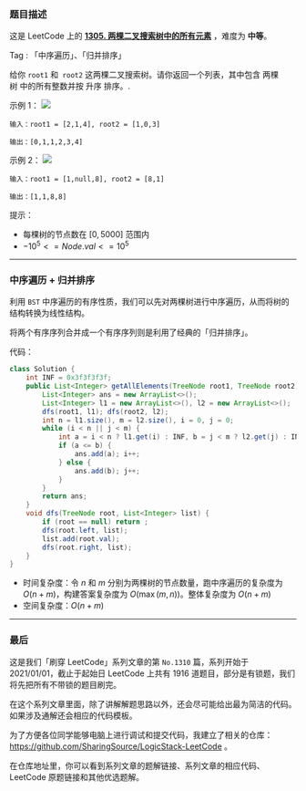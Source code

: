 ### 题目描述

这是 LeetCode 上的 **[1305. 两棵二叉搜索树中的所有元素](https://leetcode-cn.com/problems/all-elements-in-two-binary-search-trees/solution/by-ac_oier-c8fv/)** ，难度为 **中等**。

Tag : 「中序遍历」、「归并排序」



给你 `root1` 和` root2` 这两棵二叉搜索树。请你返回一个列表，其中包含 两棵树 中的所有整数并按 升序 排序。.

示例 1：
![](https://assets.leetcode-cn.com/aliyun-lc-upload/uploads/2019/12/29/q2-e1.png)
```
输入：root1 = [2,1,4], root2 = [1,0,3]

输出：[0,1,1,2,3,4]
```
示例 2：
![](https://assets.leetcode-cn.com/aliyun-lc-upload/uploads/2019/12/29/q2-e5-.png)
```
输入：root1 = [1,null,8], root2 = [8,1]

输出：[1,1,8,8]
```

提示：
* 每棵树的节点数在 $[0, 5000]$ 范围内
* $-10^5 <= Node.val <= 10^5$

---

### 中序遍历 + 归并排序

利用 `BST` 中序遍历的有序性质，我们可以先对两棵树进行中序遍历，从而将树的结构转换为线性结构。

将两个有序序列合并成一个有序序列则是利用了经典的「归并排序」。 

代码：
```java
class Solution {
    int INF = 0x3f3f3f3f;
    public List<Integer> getAllElements(TreeNode root1, TreeNode root2) {
        List<Integer> ans = new ArrayList<>();
        List<Integer> l1 = new ArrayList<>(), l2 = new ArrayList<>();
        dfs(root1, l1); dfs(root2, l2);
        int n = l1.size(), m = l2.size(), i = 0, j = 0;
        while (i < n || j < m) {
            int a = i < n ? l1.get(i) : INF, b = j < m ? l2.get(j) : INF;
            if (a <= b) {
                ans.add(a); i++;
            } else {
                ans.add(b); j++;
            }
        }
        return ans;
    }
    void dfs(TreeNode root, List<Integer> list) {
        if (root == null) return ;
        dfs(root.left, list);
        list.add(root.val);
        dfs(root.right, list);
    }
}
```
* 时间复杂度：令 $n$ 和 $m$ 分别为两棵树的节点数量，跑中序遍历的复杂度为 $O(n + m)$，构建答案复杂度为 $O(\max(m, n))$。整体复杂度为 $O(n + m)$
* 空间复杂度：$O(n + m)$

---

### 最后

这是我们「刷穿 LeetCode」系列文章的第 `No.1310` 篇，系列开始于 2021/01/01，截止于起始日 LeetCode 上共有 1916 道题目，部分是有锁题，我们将先把所有不带锁的题目刷完。

在这个系列文章里面，除了讲解解题思路以外，还会尽可能给出最为简洁的代码。如果涉及通解还会相应的代码模板。

为了方便各位同学能够电脑上进行调试和提交代码，我建立了相关的仓库：https://github.com/SharingSource/LogicStack-LeetCode 。

在仓库地址里，你可以看到系列文章的题解链接、系列文章的相应代码、LeetCode 原题链接和其他优选题解。

